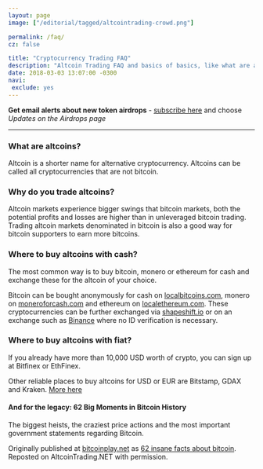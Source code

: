 ```yaml
---
layout: page
image: ["/editorial/tagged/altcointrading-crowd.png"]

permalink: /faq/
cz: false

title: "Cryptocurrency Trading FAQ"
description: "Altcoin Trading FAQ and basics of basics, like what are altcoins."
date: 2018-03-03 13:07:00 -0300
navi:
 exclude: yes
---
```



**Get email alerts about new token airdrops** - [subscribe here](http://altcointrading.us15.list-manage1.com/subscribe?u=b5cca524e997c8e12f8ad51e1&id=9b56578f1c) and choose *Updates on the Airdrops page*

___________


### What are altcoins?

Altcoin is a shorter name for alternative cryptocurrency. Altcoins can be called all cryptocurrencies that are not bitcoin.

### Why do you trade altcoins?

Altcoin markets experience bigger swings that bitcoin markets, both the potential profits and losses are higher than in unleveraged bitcoin trading. Trading altcoin markets denominated in bitcoin is also a good way for bitcoin supporters to earn more bitcoins.

### Where to buy altcoins with cash?

The most common way is to buy bitcoin, monero or ethereum for cash and exchange these for the altcoin of your choice.

Bitcoin can be bought anonymously for cash on <a rel="nofollow" target="_blank" href="https://localbitcoins.com/?ch=4nq3">localbitcoins.com</a>, monero on [moneroforcash.com](https://moneroforcash.com) and ethereum on [localethereum.com](https://localethereum.com). These cryptocurrencies can be further exchanged via [shapeshift.io](https://shapeshift.io) or on an exchange such as <a rel="nofollow" target="_blank" href="https://www.binance.com/?ref=15980293">Binance</a> where no ID verification is necessary.

### Where to buy altcoins with fiat?

If you already have more than 10,000 USD worth of crypto, you can sign up at Bitfinex or EthFinex.

Other reliable places to buy altcoins for USD or EUR are Bitstamp, GDAX and Kraken. [More here](/how-to-buy-altcoins/)



<div class="clearfix"></div>

#### And for the legacy: 62 Big Moments in Bitcoin History

The biggest heists, the craziest price actions and the most important government statements regarding Bitcoin.

<amp-img itemprop="image" alt="62 Moments from Bitcoin History" src="/features/altcointrading_net-62-moments-bitcoin-history-repost.png" layout="responsive" data-original-width="800px" data-original-height="17256px" width="800px" height="17256px"></amp-img>

Originally published at <a rel="noopener" target="_blank" href="https://bitcoinplay.net">bitcoinplay.net</a> as [62 insane facts about bitcoin](https://bitcoinplay.net/58-insane-facts-about-bitcoin/). Reposted on AltcoinTrading.NET with permission.

<div class="clearfix"></div>

